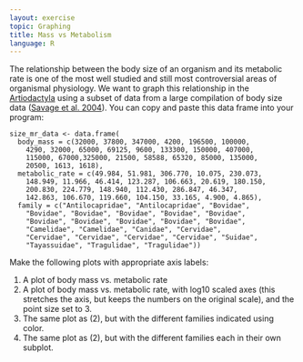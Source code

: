 ```yaml
---
layout: exercise
topic: Graphing
title: Mass vs Metabolism
language: R
---
```


The relationship between the body size of an organism and its metabolic
rate is one of the most well studied and still most controversial areas
of organismal physiology. We want to graph this relationship in the
[Artiodactyla](http://en.wikipedia.org/wiki/Even-toed_ungulate) using a
subset of data from a large compilation of body size data ([Savage et al.
2004](https://doi.org/10.1111/j.0269-8463.2004.00856.x)). You can copy and paste this data frame into your program:

```
size_mr_data <- data.frame(
  body_mass = c(32000, 37800, 347000, 4200, 196500, 100000,
    4290, 32000, 65000, 69125, 9600, 133300, 150000, 407000,
    115000, 67000,325000, 21500, 58588, 65320, 85000, 135000,
    20500, 1613, 1618),
  metabolic_rate = c(49.984, 51.981, 306.770, 10.075, 230.073, 
    148.949, 11.966, 46.414, 123.287, 106.663, 20.619, 180.150, 
    200.830, 224.779, 148.940, 112.430, 286.847, 46.347,
    142.863, 106.670, 119.660, 104.150, 33.165, 4.900, 4.865),
  family = c("Antilocapridae", "Antilocapridae", "Bovidae",
    "Bovidae", "Bovidae", "Bovidae", "Bovidae", "Bovidae",
    "Bovidae", "Bovidae", "Bovidae", "Bovidae", "Bovidae",
    "Camelidae", "Camelidae", "Canidae", "Cervidae",
    "Cervidae", "Cervidae", "Cervidae", "Cervidae", "Suidae",
    "Tayassuidae", "Tragulidae", "Tragulidae"))
```

Make the following plots with appropriate axis labels:

1. A plot of body mass vs. metabolic rate
2. A plot of body mass vs. metabolic rate, with log10 scaled axes
    (this stretches the axis, but keeps the numbers on the original scale), and
    the point size set to 3.
3. The same plot as (2), but with the different families indicated using color.
4. The same plot as (2), but with the different families each in their own
   subplot.

